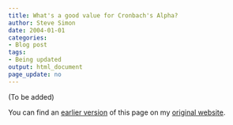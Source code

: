 ```yaml
---
title: What's a good value for Cronbach's Alpha?
author: Steve Simon
date: 2004-01-01
categories:
- Blog post
tags:
- Being updated
output: html_document
page_update: no
---
```


(To be added)

<!---More--->

You can find an [earlier version](http://www.pmean.com/04/CronbachAlpha.html) of this page on my [original website](http://www.pmean.com/original_site.html).
